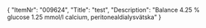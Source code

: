{
  "ItemNr": "009624",
  "Title": "test",
  "Description": "Balance 4.25 % glucose 1.25 mmol/l calcium, peritonealdialysvätska"
}